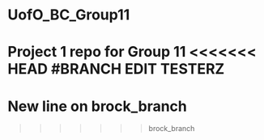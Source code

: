 # UofO_BC_Group11
Project 1 repo for Group 11
<<<<<<< HEAD
#BRANCH EDIT TESTERZ
=======

# New line on brock_branch
>>>>>>> brock_branch
